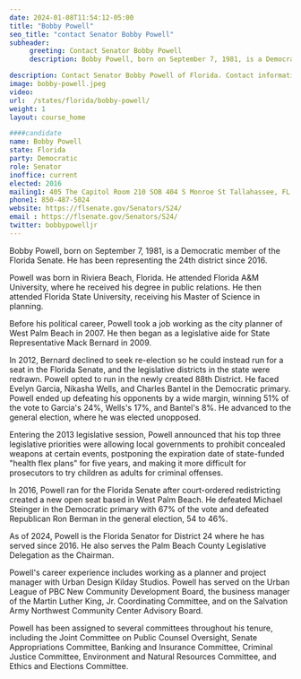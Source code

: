 ```yaml
---
date: 2024-01-08T11:54:12-05:00
title: "Bobby Powell"
seo_title: "contact Senator Bobby Powell"
subheader:
     greeting: Contact Senator Bobby Powell
     description: Bobby Powell, born on September 7, 1981, is a Democratic member of the Florida Senate. He has been representing the 24th district since 2016. He also serves the Palm Beach County Legislative Delegation as the Chairman.

description: Contact Senator Bobby Powell of Florida. Contact information for Bobby Powell includes email address, phone number, and mailing address.
image: bobby-powell.jpeg
video:
url:  /states/florida/bobby-powell/
weight: 1
layout: course_home

####candidate
name: Bobby Powell
state: Florida
party: Democratic
role: Senator
inoffice: current
elected: 2016
mailing1: 405 The Capitol Room 210 SOB 404 S Monroe St Tallahassee, FL 32399-1100
phone1: 850-487-5024
website: https://flsenate.gov/Senators/S24/
email : https://flsenate.gov/Senators/S24/
twitter: bobbypowelljr
---
```


Bobby Powell, born on September 7, 1981, is a Democratic member of the Florida Senate. He has been representing the 24th district since 2016.

Powell was born in Riviera Beach, Florida. He attended Florida A&M University, where he received his degree in public relations. He then attended Florida State University, receiving his Master of Science in planning.

Before his political career, Powell took a job working as the city planner of West Palm Beach in 2007. He then began as a legislative aide for State Representative Mack Bernard in 2009.

In 2012, Bernard declined to seek re-election so he could instead run for a seat in the Florida Senate, and the legislative districts in the state were redrawn. Powell opted to run in the newly created 88th District. He faced Evelyn Garcia, Nikasha Wells, and Charles Bantel in the Democratic primary. Powell ended up defeating his opponents by a wide margin, winning 51% of the vote to Garcia's 24%, Wells's 17%, and Bantel's 8%. He advanced to the general election, where he was elected unopposed.

Entering the 2013 legislative session, Powell announced that his top three legislative priorities were allowing local governments to prohibit concealed weapons at certain events, postponing the expiration date of state-funded "health flex plans" for five years, and making it more difficult for prosecutors to try children as adults for criminal offenses.

In 2016, Powell ran for the Florida Senate after court-ordered redistricting created a new open seat based in West Palm Beach. He defeated Michael Steinger in the Democratic primary with 67% of the vote and defeated Republican Ron Berman in the general election, 54 to 46%.

As of 2024, Powell is the Florida Senator for District 24 where he has served since 2016. He also serves the Palm Beach County Legislative Delegation as the Chairman.

Powell's career experience includes working as a planner and project manager with Urban Design Kilday Studios. Powell has served on the Urban League of PBC New Community Development Board, the business manager of the Martin Luther King, Jr. Coordinating Committee, and on the Salvation Army Northwest Community Center Advisory Board.

Powell has been assigned to several committees throughout his tenure, including the Joint Committee on Public Counsel Oversight, Senate Appropriations Committee, Banking and Insurance Committee, Criminal Justice Committee, Environment and Natural Resources Committee, and Ethics and Elections Committee.
